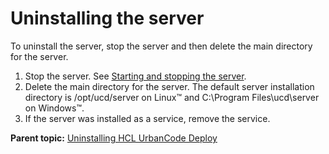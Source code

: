 # Uninstalling the server

To uninstall the server, stop the server and then delete the main directory for the server.

1.   Stop the server. See [Starting and stopping the server](run_server.md).
2.   Delete the main directory for the server. The default server installation directory is /opt/ucd/server on Linux™ and C:\\Program Files\\ucd\\server on Windows™. 
3.   If the server was installed as a service, remove the service. 

**Parent topic:** [Uninstalling HCL UrbanCode Deploy](../../com.udeploy.install.doc/topics/uninstall_ch.md)

